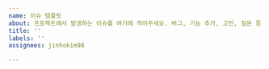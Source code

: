 ```yaml
---
name: 이슈 템플릿
about: 프로젝트에서 발생하는 이슈를 여기에 적어주세요. 버그, 기능 추가, 고민, 질문 등 무엇이든 이슈가 될 수 있습니다.
title: ''
labels: ''
assignees: jinhokim98

---
```



